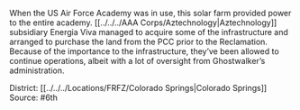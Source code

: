 When the US Air Force Academy was in use, this solar farm provided power to the entire academy. [[../../../AAA Corps/Aztechnology|Aztechnology]] subsidiary Energia Viva managed to acquire some of the infrastructure and arranged to purchase the land from the PCC prior to the Reclamation. Because of the importance to the infrastructure, they’ve been allowed to continue operations, albeit with a lot of oversight from Ghostwalker’s administration.

District: [[../../../Locations/FRFZ/Colorado Springs|Colorado Springs]]
Source: #6th